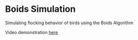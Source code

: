 # Boids Simulation

Simulating flocking behavior of birds using the Boids Algorithm

Video demonstration [here](https://www.youtube.com/watch?v=zZ3n-WtWS0M)
